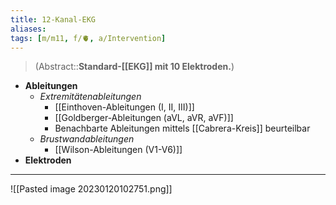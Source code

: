 ```yaml
---
title: 12-Kanal-EKG
aliases: 
tags: [m/m11, f/🫀, a/Intervention]
---
```

> (Abstract::**Standard-[[EKG]] mit 10 Elektroden.**)
- **Ableitungen**
	- *Extremitätenableitungen*
		- [[Einthoven-Ableitungen (I, II, III)]]
		- [[Goldberger-Ableitungen (aVL, aVR, aVF)]]
		- Benachbarte Ableitungen mittels [[Cabrera-Kreis]] beurteilbar
	- *Brustwandableitungen*
		- [[Wilson-Ableitungen (V1-V6)]]
- **Elektroden**
---
![[Pasted image 20230120102751.png]]